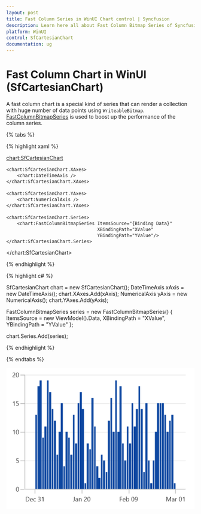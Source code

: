```yaml
---
layout: post
title: Fast Column Series in WinUI Chart control | Syncfusion
description: Learn here all about Fast Column Bitmap Series of Syncfusion WinUI Chart (SfCartesianChart) control and more.
platform: WinUI
control: SfCartesianChart
documentation: ug
---
```


# Fast Column Chart in WinUI (SfCartesianChart)

A fast column chart is a special kind of series that can render a collection with huge number of data points using `WriteableBitmap`. [FastColumnBitmapSeries](https://help.syncfusion.com/cr/winui/Syncfusion.UI.Xaml.Charts.FastColumnBitmapSeries.html) is used to boost up the performance of the column series.

{% tabs %}

{% highlight xaml %}

<chart:SfCartesianChart>

    <chart:SfCartesianChart.XAxes>
        <chart:DateTimeAxis />
    </chart:SfCartesianChart.XAxes>

    <chart:SfCartesianChart.YAxes>
        <chart:NumericalAxis />
    </chart:SfCartesianChart.YAxes>  

    <chart:SfCartesianChart.Series>
        <chart:FastColumnBitmapSeries ItemsSource="{Binding Data}" 
                                      XBindingPath="XValue" 
                                      YBindingPath="YValue"/>
    </chart:SfCartesianChart.Series>

</chart:SfCartesianChart>

{% endhighlight %}

{% highlight c# %}

SfCartesianChart chart = new SfCartesianChart();
DateTimeAxis xAxis = new DateTimeAxis();
chart.XAxes.Add(xAxis);
NumericalAxis yAxis = new NumericalAxis();
chart.YAxes.Add(yAxis);

FastColumnBitmapSeries series = new FastColumnBitmapSeries()
{
    ItemsSource = new ViewModel().Data,
    XBindingPath = "XValue",
    YBindingPath = "YValue"
};

chart.Series.Add(series);

{% endhighlight %}

{% endtabs %}

![FastColumnBitmap chart type in WinUI](FastChart_images/fastcolumnbitmap_chart.png)

